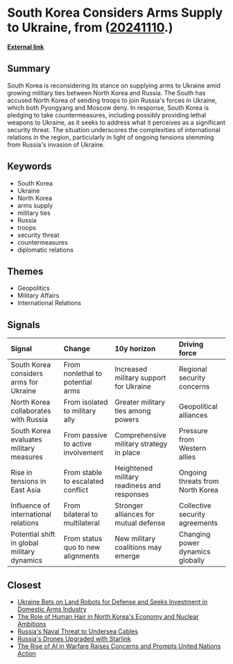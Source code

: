 # __South Korea Considers Arms Supply to Ukraine__, from ([20241110](https://kghosh.substack.com/p/20241110).)

__[External link](https://www.aljazeera.com/news/2024/10/22/south-korea-vows-action-as-north-denies-troops-involvement-in-ukraine-war?utm_medium=newsletter&_bhlid=254ecc39381e872d0d7064aa1891fd04d8d08e56)__



## Summary

South Korea is reconsidering its stance on supplying arms to Ukraine amid growing military ties between North Korea and Russia. The South has accused North Korea of sending troops to join Russia's forces in Ukraine, which both Pyongyang and Moscow deny. In response, South Korea is pledging to take countermeasures, including possibly providing lethal weapons to Ukraine, as it seeks to address what it perceives as a significant security threat. The situation underscores the complexities of international relations in the region, particularly in light of ongoing tensions stemming from Russia's invasion of Ukraine.

## Keywords

* South Korea
* Ukraine
* North Korea
* arms supply
* military ties
* Russia
* troops
* security threat
* countermeasures
* diplomatic relations

## Themes

* Geopolitics
* Military Affairs
* International Relations

## Signals

| Signal                                      | Change                             | 10y horizon                                 | Driving force                    |
|:--------------------------------------------|:-----------------------------------|:--------------------------------------------|:---------------------------------|
| South Korea considers arms for Ukraine      | From nonlethal to potential arms   | Increased military support for Ukraine      | Regional security concerns       |
| North Korea collaborates with Russia        | From isolated to military ally     | Greater military ties among powers          | Geopolitical alliances           |
| South Korea evaluates military measures     | From passive to active involvement | Comprehensive military strategy in place    | Pressure from Western allies     |
| Rise in tensions in East Asia               | From stable to escalated conflict  | Heightened military readiness and responses | Ongoing threats from North Korea |
| Influence of international relations        | From bilateral to multilateral     | Stronger alliances for mutual defense       | Collective security agreements   |
| Potential shift in global military dynamics | From status quo to new alignments  | New military coalitions may emerge          | Changing power dynamics globally |

## Closest

* [Ukraine Bets on Land Robots for Defense and Seeks Investment in Domestic Arms Industry](6860a1a22c22dc8bdb8a95d66320925b)
* [The Role of Human Hair in North Korea's Economy and Nuclear Ambitions](e6a554399e937b1dcf77c3584ab4f719)
* [Russia's Naval Threat to Undersea Cables](3c468ac4c9f4d478a02b19e757939012)
* [Russia's Drones Upgraded with Starlink](67c8d04710352174e3a5f61ab700043c)
* [The Rise of AI in Warfare Raises Concerns and Prompts United Nations Action](7f25552b9124a4dc3833e782ef331275)
